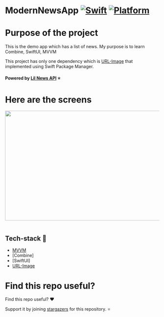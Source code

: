 

# ModernNewsApp [![Swift](https://img.shields.io/badge/Swift-5.1-orange.svg)]() [![Platform](https://img.shields.io/badge/platform-iOS15.1-lightgrey.svg)]()

Purpose of the project
======================

This is the demo app which has a list of news. My purpose is to learn Combine, SwiftUI, MVVM

This project has only one dependency which is [URL-Image](https://github.com/dmytro-anokhin/url-image) that implemented using Swift Package Manager.

#### Powered by [Lil News API](https://api.lil.software/news) :star: 

Here are the screens
======================
<p float="left">
  <img src="ScreenImages/CovidScreens.png" width="1200" height= "358"/>&nbsp; 
  </br> 
</p>

## Tech-stack :calling:

* [MVVM](https://www.raywenderlich.com/34-design-patterns-by-tutorials-mvvm)
* [Combine]
* [SwiftUI]
* [URL-Image](https://github.com/dmytro-anokhin/url-image)

Find this repo useful?
======================

Find this repo useful? :heart: 

Support it by joining [stargazers](https://github.com/emrdgrmnci/ModernNewsApp/stargazers) for this repository. :star:
